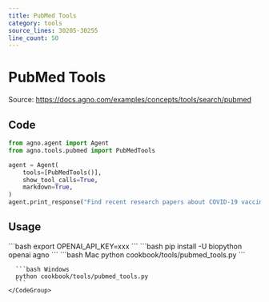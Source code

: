 ```yaml
---
title: PubMed Tools
category: tools
source_lines: 30205-30255
line_count: 50
---
```


# PubMed Tools
Source: https://docs.agno.com/examples/concepts/tools/search/pubmed



## Code

```python cookbook/tools/pubmed_tools.py
from agno.agent import Agent
from agno.tools.pubmed import PubMedTools

agent = Agent(
    tools=[PubMedTools()],
    show_tool_calls=True,
    markdown=True,
)
agent.print_response("Find recent research papers about COVID-19 vaccines")
```

## Usage

<Steps>
  <Snippet file="create-venv-step.mdx" />

  <Step title="Set your API key">
    ```bash
    export OPENAI_API_KEY=xxx
    ```
  </Step>

  <Step title="Install libraries">
    ```bash
    pip install -U biopython openai agno
    ```
  </Step>

  <Step title="Run Agent">
    <CodeGroup>
      ```bash Mac
      python cookbook/tools/pubmed_tools.py
      ```

      ```bash Windows
      python cookbook/tools/pubmed_tools.py
      ```
    </CodeGroup>
  </Step>
</Steps>


